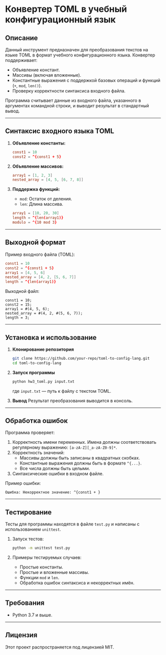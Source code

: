 # Конвертер TOML в учебный конфигурационный язык

## Описание

Данный инструмент предназначен для преобразования текстов на языке TOML в формат учебного конфигурационного языка. Конвертер поддерживает:
- Объявление констант.
- Массивы (включая вложенные).
- Константные выражения с поддержкой базовых операций и функций (`+`, `mod`, `len()`).
- Проверку корректности синтаксиса входного файла.

Программа считывает данные из входного файла, указанного в аргументах командной строки, и выводит результат в стандартный вывод.

---

## Синтаксис входного языка TOML

1. **Объявление константы:**
   ```toml
   const1 = 10
   const2 = ^{const1 + 5}
   ```

2. **Объявление массивов:**
   ```toml
   array1 = [1, 2, 3]
   nested_array = [4, 5, [6, 7, 8]]
   ```

3. **Поддержка функций:**
   - `mod`: Остаток от деления.
   - `len`: Длина массива.
   ```toml
   array1 = [10, 20, 30]
   length = ^{len(array1)}
   modulo = ^{10 mod 3}
   ```

---

## Выходной формат

Пример входного файла (TOML):
```toml
const1 = 10
const2 = ^{const1 + 5}
array1 = [4, 5, 6]
nested_array = [4, 2, [5, 6, 7]]
length = ^{len(array1)}
```

Выходной файл:
```plaintext
const1 = 10;
const2 = 15;
array1 = #(4, 5, 6);
nested_array = #(4, 2, #(5, 6, 7));
length = 3;
```

---

## Установка и использование

1. **Клонирование репозитория**
   ```bash
   git clone https://github.com/your-repo/toml-to-config-lang.git
   cd toml-to-config-lang
   ```

2. **Запуск программы**
   ```bash
   python hw3_toml.py input.txt
   ```
   где `input.txt` — путь к файлу с текстом TOML.

3. **Вывод**
   Результат преобразования выводится в консоль.

---

## Обработка ошибок

Программа проверяет:
1. Корректность имени переменных. Имена должны соответствовать регулярному выражению: `[a-zA-Z][_a-zA-Z0-9]*`.
2. Корректность значений:
   - Массивы должны быть записаны в квадратных скобках.
   - Константные выражения должны быть в формате `^{...}`.
   - Все числа должны быть целыми.
3. Синтаксические ошибки в входном файле.

Пример ошибки:
```plaintext
Ошибка: Некорректное значение: ^{const1 + }
```

---

## Тестирование

Тесты для программы находятся в файле `test.py` и написаны с использованием `unittest`.

1. Запуск тестов:
   ```bash
   python -m unittest test.py
   ```

2. Примеры тестируемых случаев:
   - Простые константы.
   - Простые и вложенные массивы.
   - Функции `mod` и `len`.
   - Обработка ошибок синтаксиса и некорректных имён.

---

## Требования

- Python 3.7 и выше.

---

## Лицензия

Этот проект распространяется под лицензией MIT.
